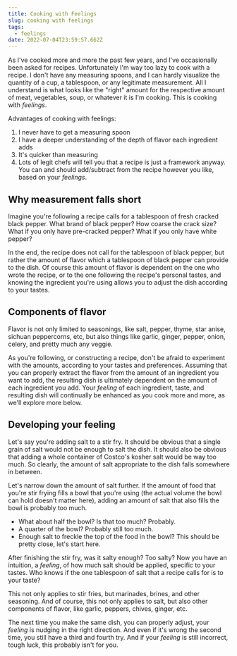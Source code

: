 ```yaml
---
title: Cooking with Feelings
slug: cooking with feelings
tags:
  - feelings
date: 2022-07-04T23:59:57.662Z
---
```


As I've cooked more and more the past few years, and I've occasionally been asked for recipes. Unfortunately I'm way too lazy to cook with a recipe. I don't have any measuring spoons, and I can hardly visualize the quantity of a cup, a tablespoon, or any legitimate measurement. All I understand is what looks like the "right" amount for the respective amount of meat, vegetables, soup, or whatever it is I'm cooking. This is cooking with _feelings_.

Advantages of cooking with feelings:

1. I never have to get a measuring spoon
2. I have a deeper understanding of the depth of flavor each ingredient adds
3. It's quicker than measuring
4. Lots of legit chefs will tell you that a recipe is just a framework anyway. You can and should add/subtract from the recipe however you like, based on your _feelings_.

## Why measurement falls short

Imagine you're following a recipe calls for a tablespoon of fresh cracked black pepper. What brand of black pepper? How coarse the crack size? What if you only have pre-cracked pepper? What if you only have white pepper?

In the end, the recipe does not call for the tablespoon of black pepper, but rather the amount of flavor which a tablespoon of black pepper can provide to the dish. Of course this amount of flavor is dependent on the one who wrote the recipe, or to the one following the recipe's personal tastes, and knowing the ingredient you're using allows you to adjust the dish according to your tastes.

## Components of flavor

Flavor is not only limited to seasonings, like salt, pepper, thyme, star anise, sichuan peppercorns, etc, but also things like garlic, ginger, pepper, onion, celery, and pretty much any veggie.

As you're following, or constructing a recipe, don't be afraid to experiment with the amounts, according to your tastes and preferences. Assuming that you can properly extract the flavor from the amount of an ingredient you want to add, the resulting dish is ultimately dependent on the amount of each ingredient you add. Your _feeling_ of each ingredient, taste, and resulting dish will continually be enhanced as you cook more and more, as we'll explore more below.

## Developing your feeling

Let's say you're adding salt to a stir fry. It should be obvious that a single grain of salt would not be enough to salt the dish. It should also be obvious that adding a whole container of Costco's kosher salt would be way too much. So clearly, the amount of salt appropriate to the dish falls somewhere in between.

Let's narrow down the amount of salt further. If the amount of food that you're stir frying fills a bowl that you're using (the actual volume the bowl can hold doesn't matter here), adding an amount of salt that also fills the bowl is probably too much.

- What about half the bowl? Is that too much? Probably.
- A quarter of the bowl? Probably still too much.
- Enough salt to freckle the top of the food in the bowl? This should be pretty close, let's start here.

After finishing the stir fry, was it salty enough? Too salty? Now you have an intuition, a _feeling_, of how much salt should be applied, specific to your tastes. Who knows if the one tablespoon of salt that a recipe calls for is to your taste?

This not only applies to stir fries, but marinades, brines, and other seasoning. And of course, this not only applies to salt, but also other components of flavor, like garlic, peppers, chives, ginger, etc.

The next time you make the same dish, you can properly adjust, your _feeling_ is nudging in the right direction. And even if it's wrong the second time, you still have a third and fourth try. And if your _feeling_ is still incorrect, tough luck, this probably isn't for you.
